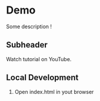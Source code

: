 # Demo 

Some description !

## Subheader 

Watch tutorial on YouTube. 

## Local Development 

1. Open index.html in yout browser